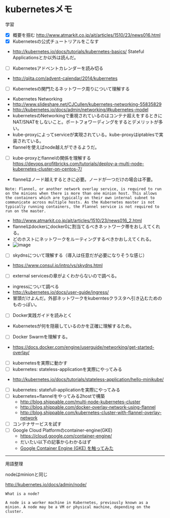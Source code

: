 # kubernetesメモ

学習
- [x] 概要を掴む
  http://www.atmarkit.co.jp/ait/articles/1510/23/news016.html
- [x] Kubernetesの公式チュートリアルをこなす
 - http://kubernetes.io/docs/tutorials/kubernetes-basics/
 Stateful Applicationsとか以外は読んだ。
- [ ] Kubernetesアドベントカレンダーを読み切る
 - http://qiita.com/advent-calendar/2014/kubernetes
- [ ] Kubernetesの関門たるネットワーク周りについて理解する
 - Kubernetes Networking
  - http://www.slideshare.net/CJCullen/kubernetes-networking-55835829
  - http://kubernetes.io/docs/admin/networking/#kubernetes-model
  - kubernetesのNetworkingで重視されているのはコンテナ超えをするときにNAT/SNATをしないこと。ポートフォワーディングをするとデメリットが多い。
  - kube-proxyによってserviceが実現されている。kube-proxyはiptablesで実装されている。
  - flannelを使えばnode越えができるようだ。
 - [ ] kube-proxyとflannelの関係を理解する
   https://devops.profitbricks.com/tutorials/deploy-a-multi-node-kubernetes-cluster-on-centos-7/
  - flannelはノード越えするときに必要。ノードが一つだけの場合は不要。
  ```
  Note: Flannel, or another network overlay service, is required to run on the minions when there is more than one minion host. This allows the containers which are typically on their own internal subnet to communicate across multiple hosts. As the Kubernetes master is not typically running containers, the Flannel service is not required to run on the master.
  ```
  - http://www.atmarkit.co.jp/ait/articles/1510/23/news016_2.html
   - flannelはdockerにdocker0に割当てるべきネットワーク帯をおしえてくれる。
   - どのホストにネットワークをルーティングするべきかおしえてくれる。
   - ![image](http://image.itmedia.co.jp/ait/articles/1510/23/docker_manage3_3.jpg)
 - [ ] skydnsについて理解する（導入は任意だが必要になりそうな感じ）
  - https://www.consul.io/intro/vs/skydns.html
 - [ ] external servicesの章がよくわからないので調べる。
  - ingressについて調べる
   - http://kubernetes.io/docs/user-guide/ingress/
   - 冒頭だけよんだ。外部ネットワークをkuberntesクラスタへ引き込むためのものっぽい。
- [ ] Docker実践ガイドを読みとく
 - Kubernetesが何を隠蔽しているのかを正確に理解するため。
- [ ] Docker Swarmを理解する。
 - https://docs.docker.com/engine/userguide/networking/get-started-overlay/
- [ ] kubernetesを実際に動かす
 - [ ] kubernetes: stateless-applicationを実際にやってみる
  - http://kubernetes.io/docs/tutorials/stateless-application/hello-minikube/
 - [ ] kubernetes: statefull-applicationを実際にやってみる
 - [ ] kubernetes+flannelをやってみる2hostで構築
    - http://blog.shippable.com/multi-node-kubernetes-cluster
    - http://blog.shippable.com/docker-overlay-network-using-flannel
    - http://blog.shippable.com/kubernetes-cluster-with-flannel-overlay-network
 - [ ] コンテナサービスを試す
  - [ ] Google Cloud Platformのcontainer-engine(GKE)
    - https://cloud.google.com/container-engine/
    - だいたい以下の記事からわかるはず
     - [Google Container Engine (GKE) を触ってみた](http://dev.classmethod.jp/cloud/gke-ataglance/)
---
用語整理

nodeはminionと同じ

http://kubernetes.io/docs/admin/node/

```
What is a node?

A node is a worker machine in Kubernetes, previously known as a minion. A node may be a VM or physical machine, depending on the cluster.
```
